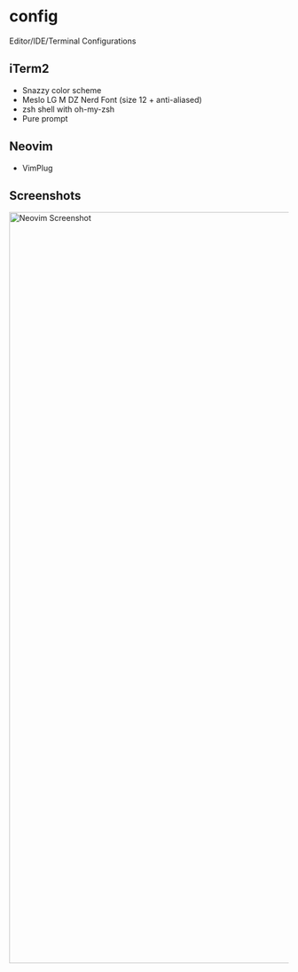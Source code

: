 # config
Editor/IDE/Terminal Configurations

## iTerm2
* Snazzy color scheme
* Meslo LG M DZ Nerd Font (size 12 + anti-aliased)
* zsh shell with oh-my-zsh
* Pure prompt

## Neovim
* VimPlug

## Screenshots
<img width="1354" alt="Neovim Screenshot" src="https://user-images.githubusercontent.com/12569776/87257350-e3bd6980-c45f-11ea-8863-3a0e23a90ef0.png">
